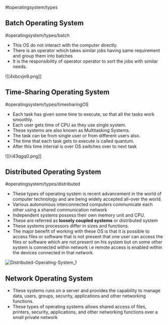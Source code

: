 #toperatingsystem/types

## Batch Operating System
#operatingsystem/types/batch
- This OS do not interact with the computer directly.
- There is an operator which takes similar jobs having same requirement and group them into batches
- It is the responsibility of operator operator to sort the jobs with similar needs.



![[4xbcvjn9.png]]


## Time-Sharing Operating System
#operatingsystem/types/timesharingOS
- Each task has given some time to execute, so that all the tasks work smoothly. 
- Each user gets time of CPU as they use single system.
- These systems are also known as Multitasking Systems.
- The task can be from single user or from different users also.
- The time that each task gets to execute is called quantum.
- After this time interval is over OS switches over to next task


![[ri43qgq0.png]]


## Distributed Operating System
#operatingsystem/types/distributed
- These types of operating system is recent advancement in the world of computer technology and are being widely accepted all-over the world.
- Various autonomous interconnected computers communicate each other using a shared communication network
- Independent systems possess their own memory unit and CPU.
- These are referred as **loosely coupled systems** or distributed system
- These systems processors differ in sizes and functions.
- The major benefit of working with these OS is that it is possible to access files or software that is not present that one user can access the files or software which are not present on his system but on some other system is connected within network i.e remote access is enabled within the devices connected in that network.


![Distributed-Operating-System_1](https://media.geeksforgeeks.org/wp-content/uploads/20240429162227/Distributed-Operating-System_1.webp)



## Network Operating System
- These systems runs on a server and provides the capability to manage data, users, groups, security, applications and other networking functions.
- These types of operating systems allows shared access of files, printers, security, applications, and other networking functions over a small private network
